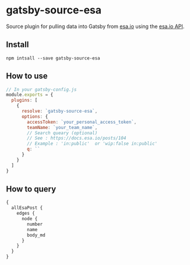 # gatsby-source-esa

Source plugin for pulling data into Gatsby from [esa.io](esa.io) using the [esa.io API](https://docs.esa.io/posts/102).

## Install

`npm intsall --save gatsby-source-esa`

## How to use

```js
// In your gatsby-config.js
module.exports = {
  plugins: [
    {
      resolve: `gatsby-source-esa`,
      options: {
        accessToken: `your_personal_access_token`,
        teamName: `your_team_name`,
        // Search queary (optional)
        // See : https://docs.esa.io/posts/104
        // Example : 'in:public'  or 'wip:false in:public'
        q: ``
      }
    }
  ]
}
```

## How to query

```graphql
{
  allEsaPost {
    edges {
      node {
        number
        name
        body_md
      }
    }
  }
}
```
